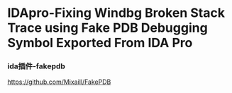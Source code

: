 # IDApro-Fixing Windbg Broken Stack Trace using Fake PDB Debugging Symbol Exported From IDA Pro

### ida插件-fakepdb

https://github.com/Mixaill/FakePDB

